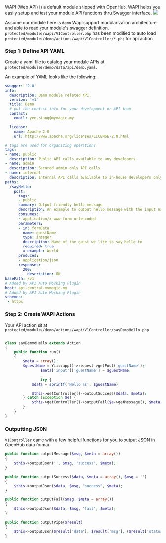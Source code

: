 WAPI (Web API) is a default module shipped with OpenHub. WAPI helps you easily setup and test your module API functions thru Swagger interface.
![](https://user-images.githubusercontent.com/5336690/74059169-7fb2f700-4a22-11ea-830f-f6ce7649cbd8.png)

Assume our module here is `demo`
Wapi support modularization architecture and able to read your module's swagger definition. `protected/modules/wapi/V1Controller.php` has been modified to auto load `protected/modules/demo/actions/wapi/V1Controller/*.php` for api action

### Step 1: Define API YAML
Create a yaml file to catalog your module APIs at `protected/modules/demo/data/api/demo.yaml`.

An example of YAML looks like the following:
```yaml
swagger: '2.0'
info:
  description: Demo module related API.
  version: "v1"
  title: Demo
  # put the contact info for your development or API team
  contact:
    email: yee.siang@mymagic.my

  license:
    name: Apache 2.0
    url: http://www.apache.org/licenses/LICENSE-2.0.html

# tags are used for organizing operations
tags:
- name: public
  description: Public API calls available to any developers
- name: admin
  description: Secured admin only API calls
- name: internal
  description: Internal API calls available to in-house developers only
paths:
  /sayHello:
    post:
      tags:
      - public
      summary: Output friendly hello message
      description: An example to output hello message with the input name
      consumes:
      - application/x-www-form-urlencoded
      parameters:
      - in: formData
        name: guestName
        type: integer
        description: Name of the guest we like to say hello to
        required: true
        x-example: World
      produces:
      - application/json
      responses:
        200:
          description: OK
basePath: /v1
# Added by API Auto Mocking Plugin
host: api-central.mymagic.my
# Added by API Auto Mocking Plugin
schemes:
 - https
```

### Step 2: Create WAPI Actions
Your API action sit at `protected/modules/demo/actions/wapi/V1Controller/sayDemoHello.php`
```php

class sayDemmoHello extends Action
{
	public function run()
	{
		$meta = array();
		$guestName = Yii::app()->request->getPost('guestName');
                $meta['input']['guestName'] = $guestName;
		
                try {
			$data = sprintf('Hello %s', $guestName)

			$this->getController()->outputSuccess($data, $meta);
		} catch (Exception $e) {
			$this->getController()->outputFail($e->getMessage(), $meta);
		}
	}
}
```

### Outputting JSON
`V1Controller` came with a few helpful functions for you to output JSON in OpenHub data format.

```php
public function outputMessage($msg, $meta = array())
{
    $this->outputJson('', $msg, 'success', $meta);
}
```

```php
public function outputSuccess($data, $meta = array(), $msg = '')
{
    $this->outputJson($data, $msg, 'success', $meta);
}
```

```php
public function outputFail($msg, $meta = array())
{
    $this->outputJson($data, $msg, 'fail', $meta);
}
```

```php
public function outputPipe($result)
{
    $this->outputJson($result['data'], $result['msg'], ($result['status'] == 'success' || $result['success'] == true) ? true : false, $result['meta']);
}
```
```


